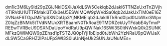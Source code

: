 dm1lc3M6Ly9ld29pZGlJNklDSXlJaXdLSW5Ceklqb2dJakl6TTNZeUxtTnZiVjh4TlRVdU1UTTRMakl3TXk0eU5ESWlMQW9pWVdSa0lqb2dJakUxTlM0eE16Z3VNakF6TGpJME1pSXNDaUp3YjNKMElqb2dJakl6TkRnd0lpd0tJbWxrSWpvZ0lqZzBNMk5tTVdNMUxXRTBaamN0TkRoaE9TMDRZekUyTFdabE4yTmxPREEwTVRBeU9DSXNDaUpoYVdRaU9pQWlNak16SWl3S0ltNWxkQ0k2SUNKMFkzQWlMQW9pZEhsd1pTSTZJQ0p1YjI1bElpd0tJbWh2YzNRaU9pQWlJaXdLSW5CaGRHZ2lPaUFpSWl3S0luUnNjeUk2SUNJaUNuMEs=
